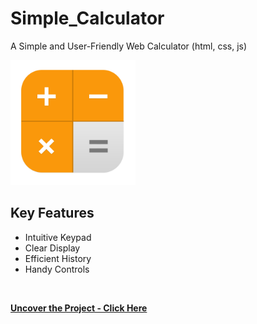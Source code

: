 # Simple_Calculator
A Simple and User-Friendly Web Calculator (html, css, js)
<br>

<img src="https://raw.githubusercontent.com/Brajesh3/Simple_Calculator/main/calculator.png" height="200">
<br>

## Key Features

* Intuitive Keypad
* Clear Display
* Efficient History
* Handy Controls
<br>

**[<i class="fa-solid fa-up-right-from-square"></i> Uncover the Project - Click Here](https://brajesh3.github.io/Simple_Calculator/)**
